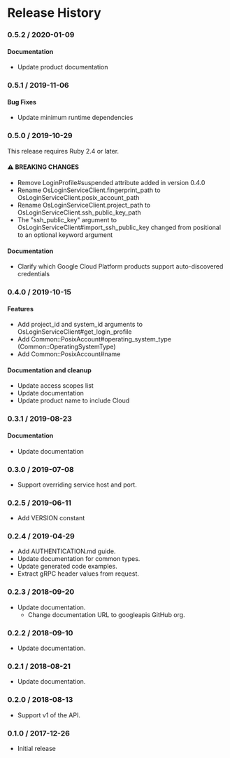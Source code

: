 # Release History

### 0.5.2 / 2020-01-09

#### Documentation

* Update product documentation

### 0.5.1 / 2019-11-06

#### Bug Fixes

* Update minimum runtime dependencies

### 0.5.0 / 2019-10-29

This release requires Ruby 2.4 or later.

#### ⚠ BREAKING CHANGES

* Remove LoginProfile#suspended attribute added in version 0.4.0
* Rename OsLoginServiceClient.fingerprint_path to OsLoginServiceClient.posix_account_path
* Rename OsLoginServiceClient.project_path to OsLoginServiceClient.ssh_public_key_path
* The "ssh_public_key" argument to OsLoginServiceClient#import_ssh_public_key changed from positional to an optional keyword argument

#### Documentation

* Clarify which Google Cloud Platform products support auto-discovered credentials

### 0.4.0 / 2019-10-15

#### Features

* Add project_id and system_id arguments to OsLoginServiceClient#get_login_profile
* Add Common::PosixAccount#operating_system_type (Common::OperatingSystemType)
* Add Common::PosixAccount#name

#### Documentation and cleanup

* Update access scopes list
* Update documentation
* Update product name to include Cloud

### 0.3.1 / 2019-08-23

#### Documentation

* Update documentation

### 0.3.0 / 2019-07-08

* Support overriding service host and port.

### 0.2.5 / 2019-06-11

* Add VERSION constant

### 0.2.4 / 2019-04-29

* Add AUTHENTICATION.md guide.
* Update documentation for common types.
* Update generated code examples.
* Extract gRPC header values from request.

### 0.2.3 / 2018-09-20

* Update documentation.
  * Change documentation URL to googleapis GitHub org.

### 0.2.2 / 2018-09-10

* Update documentation.

### 0.2.1 / 2018-08-21

* Update documentation.

### 0.2.0 / 2018-08-13

* Support v1 of the API.

### 0.1.0 / 2017-12-26

* Initial release
